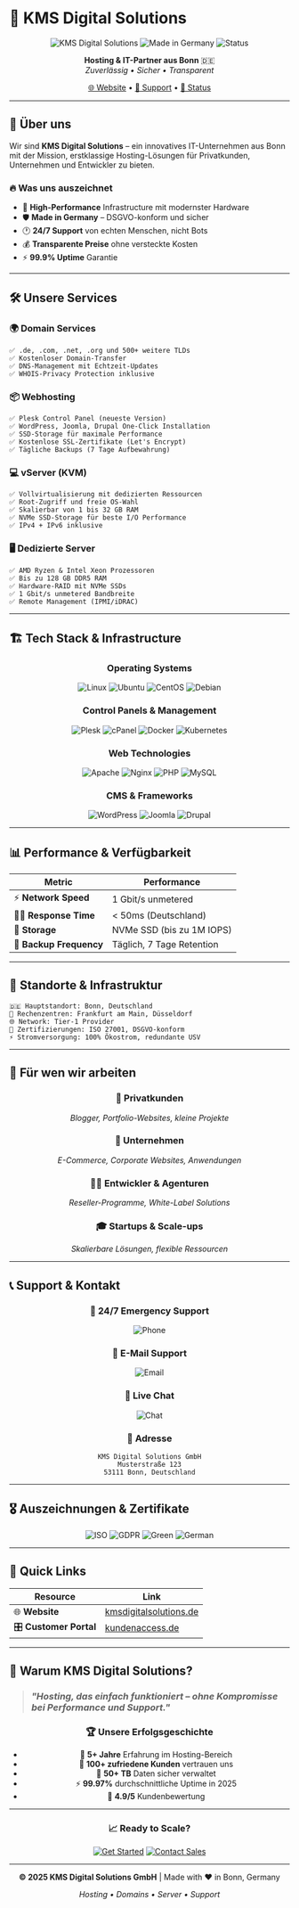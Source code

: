 # 🚀 KMS Digital Solutions

<div align="center">

![KMS Digital Solutions](https://img.shields.io/badge/KMS-Digital%20Solutions-0066cc?style=for-the-badge&logo=server&logoColor=white)
![Made in Germany](https://img.shields.io/badge/Made%20in-Germany-black?style=for-the-badge&logo=germany&logoColor=white)
![Status](https://img.shields.io/badge/Status-Online-00d26a?style=for-the-badge&logo=statuspage&logoColor=white)

**Hosting & IT-Partner aus Bonn** 🇩🇪  
*Zuverlässig • Sicher • Transparent*

[🌐 Website](https://www.kmsdigitalsolutions.de) • [📧 Support](mailto:support@kmsdigitalsolutions.de) • [📱 Status](https://status.kmsdigitalsolutions.de)

</div>

---

## 🎯 Über uns

Wir sind **KMS Digital Solutions** – ein innovatives IT-Unternehmen aus Bonn mit der Mission, erstklassige Hosting-Lösungen für Privatkunden, Unternehmen und Entwickler zu bieten.

### 🔥 Was uns auszeichnet
- 🚀 **High-Performance** Infrastructure mit modernster Hardware
- 🛡️ **Made in Germany** – DSGVO-konform und sicher
- 🕐 **24/7 Support** von echten Menschen, nicht Bots
- 💰 **Transparente Preise** ohne versteckte Kosten
- ⚡ **99.9% Uptime** Garantie

---

## 🛠️ Unsere Services

### 🌍 **Domain Services**
```
✅ .de, .com, .net, .org und 500+ weitere TLDs
✅ Kostenloser Domain-Transfer
✅ DNS-Management mit Echtzeit-Updates
✅ WHOIS-Privacy Protection inklusive
```

### 📦 **Webhosting**
```
✅ Plesk Control Panel (neueste Version)
✅ WordPress, Joomla, Drupal One-Click Installation
✅ SSD-Storage für maximale Performance
✅ Kostenlose SSL-Zertifikate (Let's Encrypt)
✅ Tägliche Backups (7 Tage Aufbewahrung)
```

### 💻 **vServer (KVM)**
```
✅ Vollvirtualisierung mit dedizierten Ressourcen
✅ Root-Zugriff und freie OS-Wahl
✅ Skalierbar von 1 bis 32 GB RAM
✅ NVMe SSD-Storage für beste I/O Performance
✅ IPv4 + IPv6 inklusive
```

### 🖥️ **Dedizierte Server**
```
✅ AMD Ryzen & Intel Xeon Prozessoren
✅ Bis zu 128 GB DDR5 RAM
✅ Hardware-RAID mit NVMe SSDs
✅ 1 Gbit/s unmetered Bandbreite
✅ Remote Management (IPMI/iDRAC)
```

---

## 🏗️ Tech Stack & Infrastructure

<div align="center">

### **Operating Systems**
![Linux](https://img.shields.io/badge/Linux-FCC624?style=for-the-badge&logo=linux&logoColor=black)
![Ubuntu](https://img.shields.io/badge/Ubuntu-E95420?style=for-the-badge&logo=ubuntu&logoColor=white)
![CentOS](https://img.shields.io/badge/CentOS-262577?style=for-the-badge&logo=centos&logoColor=white)
![Debian](https://img.shields.io/badge/Debian-D70A53?style=for-the-badge&logo=debian&logoColor=white)

### **Control Panels & Management**
![Plesk](https://img.shields.io/badge/Plesk-1C4E8C?style=for-the-badge&logo=plesk&logoColor=white)
![cPanel](https://img.shields.io/badge/cPanel-FF6C2C?style=for-the-badge&logo=cpanel&logoColor=white)
![Docker](https://img.shields.io/badge/Docker-0db7ed?style=for-the-badge&logo=docker&logoColor=white)
![Kubernetes](https://img.shields.io/badge/kubernetes-%23326ce5.svg?style=for-the-badge&logo=kubernetes&logoColor=white)

### **Web Technologies**
![Apache](https://img.shields.io/badge/Apache-D22128?style=for-the-badge&logo=Apache&logoColor=white)
![Nginx](https://img.shields.io/badge/nginx-%23009639.svg?style=for-the-badge&logo=nginx&logoColor=white)
![PHP](https://img.shields.io/badge/PHP-777BB4?style=for-the-badge&logo=php&logoColor=white)
![MySQL](https://img.shields.io/badge/MySQL-00000F?style=for-the-badge&logo=mysql&logoColor=white)

### **CMS & Frameworks**
![WordPress](https://img.shields.io/badge/WordPress-%23117AC9.svg?style=for-the-badge&logo=WordPress&logoColor=white)
![Joomla](https://img.shields.io/badge/joomla-%235091CD.svg?style=for-the-badge&logo=joomla&logoColor=white)
![Drupal](https://img.shields.io/badge/drupal-%230678BE.svg?style=for-the-badge&logo=drupal&logoColor=white)

</div>

---

## 📊 Performance & Verfügbarkeit

<div align="center">

| Metric | Performance |
|--------|-------------|
| ⚡ **Network Speed** | 1 Gbit/s unmetered |
| 🏃‍♂️ **Response Time** | < 50ms (Deutschland) |
| 💾 **Storage** | NVMe SSD (bis zu 1M IOPS) |
| 🔄 **Backup Frequency** | Täglich, 7 Tage Retention |

</div>

---

## 🏢 Standorte & Infrastruktur

```
🇩🇪 Hauptstandort: Bonn, Deutschland
🏢 Rechenzentren: Frankfurt am Main, Düsseldorf
🌐 Network: Tier-1 Provider
🔐 Zertifizierungen: ISO 27001, DSGVO-konform
⚡ Stromversorgung: 100% Ökostrom, redundante USV
```

---

## 💼 Für wen wir arbeiten

<div align="center">

### 👤 **Privatkunden**
*Blogger, Portfolio-Websites, kleine Projekte*

### 🏢 **Unternehmen**
*E-Commerce, Corporate Websites, Anwendungen*

### 👨‍💻 **Entwickler & Agenturen**
*Reseller-Programme, White-Label Solutions*

### 🎓 **Startups & Scale-ups**
*Skalierbare Lösungen, flexible Ressourcen*

</div>

---

## 📞 Support & Kontakt

<div align="center">

### 🚨 **24/7 Emergency Support**
![Phone](https://img.shields.io/badge/Phone-+49%20228%20123%20456%20789-green?style=for-the-badge&logo=phone&logoColor=white)

### 📧 **E-Mail Support**
![Email](https://img.shields.io/badge/Email-support@kmsdigitalsolutions.de-blue?style=for-the-badge&logo=gmail&logoColor=white)

### 💬 **Live Chat**
![Chat](https://img.shields.io/badge/Live%20Chat-Available-brightgreen?style=for-the-badge&logo=livechat&logoColor=white)

### 📍 **Adresse**
```
KMS Digital Solutions GmbH
Musterstraße 123
53111 Bonn, Deutschland
```

</div>

---

## 🎖️ Auszeichnungen & Zertifikate

<div align="center">

![ISO](https://img.shields.io/badge/ISO%2027001-Certified-blue?style=for-the-badge)
![GDPR](https://img.shields.io/badge/GDPR-Compliant-green?style=for-the-badge)
![Green](https://img.shields.io/badge/100%25-Green%20Energy-brightgreen?style=for-the-badge)
![German](https://img.shields.io/badge/Hosted%20in-Germany-red?style=for-the-badge)

</div>

---

## 🔗 Quick Links

| Resource | Link |
|----------|------|
| 🌐 **Website** | [kmsdigitalsolutions.de](https://www.kmsdigitalsolutions.de) |
| 🎛️ **Customer Portal** | [kundenaccess.de](https://kundenaccess.de) |

---

## 🚀 Warum KMS Digital Solutions?

> ### *"Hosting, das einfach funktioniert – ohne Kompromisse bei Performance und Support."*

<div align="center">

### 🏆 **Unsere Erfolgsgeschichte**
- 🎯 **5+ Jahre** Erfahrung im Hosting-Bereich
- 👥 **100+ zufriedene Kunden** vertrauen uns
- 💾 **50+ TB** Daten sicher verwaltet
- ⚡ **99.97%** durchschnittliche Uptime in 2025
- 🏅 **4.9/5** Kundenbewertung

---

### 📈 **Ready to Scale?**

[![Get Started](https://img.shields.io/badge/Get%20Started-Jetzt%20beginnen-0066cc?style=for-the-badge&logo=rocket&logoColor=white)](https://www.kmsdigitalsolutions.de/order)
[![Contact Sales](https://img.shields.io/badge/Contact%20Sales-Beratung%20anfordern-28a745?style=for-the-badge&logo=handshake&logoColor=white)](mailto:sales@kmsdigitalsolutions.de)

</div>

---

<div align="center">

**© 2025 KMS Digital Solutions GmbH** | Made with ❤️ in Bonn, Germany

*Hosting • Domains • Server • Support*

</div>
